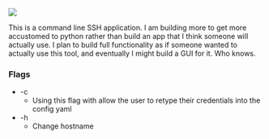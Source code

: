 <a href="https://codeclimate.com/github/jasont41/server_scripts/maintainability"><img src="https://api.codeclimate.com/v1/badges/a7b1931f1f3d5ff72429/maintainability" /></a>

This is a command line SSH application. I am building more to get more accustomed to python rather than build an app that I think someone will actually use. I plan to build full functionality as if someone wanted to actually use this tool, and eventually I might build a GUI for it. Who knows. 


<h3>Flags</h3>
<ul>
<li>-c
<ul>
<li>Using this flag with allow the user to retype their credentials into the config yaml</li>
</ul>
</li>
<li>
  -h <ul><li>Change hostname</li></ul>
</li>

</ul>
